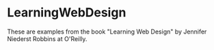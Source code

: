 # LearningWebDesign
These are examples from the book "Learning Web Design" by Jennifer Niederst Robbins at O'Reilly.
